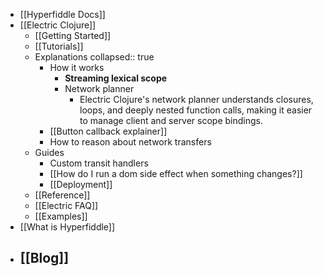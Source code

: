 - [[Hyperfiddle Docs]]
- [[Electric Clojure]]
	- [[Getting Started]]
	- [[Tutorials]]
	- Explanations
	  collapsed:: true
		- How it works
			- **Streaming lexical scope**
			- Network planner
				- Electric Clojure's network planner understands closures, loops, and deeply nested function calls, making it easier to manage client and server scope bindings.
		- [[Button callback explainer]]
		- How to reason about network transfers
	- Guides
		- Custom transit handlers
		- [[How do I run a dom side effect when something changes?]]
		- [[Deployment]]
	- [[Reference]]
	- [[Electric FAQ]]
	- [[Examples]]
- [[What is Hyperfiddle]]
- [[Blog]]
	-
